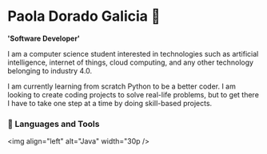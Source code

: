# Paola Dorado Galicia 📌

**'Software Developer'**

I am a computer science student interested in technologies such as artificial intelligence, internet of things, cloud computing, and any other technology belonging to industry 4.0. 

I am currently learning from scratch Python to be a better coder. 
I am looking to create coding projects to solve real-life problems, but to get there I have to take one step at a time by doing skill-based projects.

### 👾 Languages and Tools

<img align="left" alt="Java" width="30p />




<!--
**Paola-DG/Paola-DG** is a ✨ _special_ ✨ repository because its `README.md` (this file) appears on your GitHub profile.

Here are some ideas to get you started:

- 🔭 I’m currently working on ...
- 🌱 I’m currently learning ...
- 👯 I’m looking to collaborate on ...
- 🤔 I’m looking for help with ...
- 💬 Ask me about ...
- 📫 How to reach me: ...
- 😄 Pronouns: ...
- ⚡ Fun fact: ...
-->
